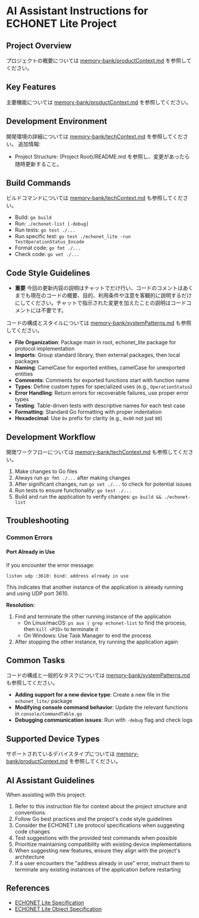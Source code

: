 
# AI Assistant Instructions for ECHONET Lite Project

## Project Overview

プロジェクトの概要については [memory-bank/productContext.md](../memory-bank/productContext.md) を参照してください。

## Key Features

主要機能については [memory-bank/productContext.md](../memory-bank/productContext.md) を参照してください。

## Development Environment

開発環境の詳細については [memory-bank/techContext.md](../memory-bank/techContext.md) を参照してください。
追加情報:

- Project Structure: (Project Root)/README.md を参照し、変更があったら随時更新すること。

## Build Commands

ビルドコマンドについては [memory-bank/techContext.md](../memory-bank/techContext.md) も参照してください。

- Build: `go build`
- Run: `./echonet-list [-debug]`
- Run tests: `go test ./...`
- Run specific test: `go test ./echonet_lite -run TestOperationStatus_Encode`
- Format code: `go fmt ./...`
- Check code: `go vet ./...`

## Code Style Guidelines

- **重要** 今回の更新内容の説明はチャットでだけ行い、コードのコメントはあくまでも現在のコードの概要、目的、利用条件や注意を客観的に説明するだけにしてください。チャットで指示された変更を加えたことの説明はコードコメントには不要です。

コードの構成とスタイルについては [memory-bank/systemPatterns.md](../memory-bank/systemPatterns.md) も参照してください。

- **File Organization**: Package main in root, echonet_lite package for protocol implementation
- **Imports**: Group standard library, then external packages, then local packages
- **Naming**: CamelCase for exported entities, camelCase for unexported entities
- **Comments**: Comments for exported functions start with function name
- **Types**: Define custom types for specialized uses (e.g., `OperationStatus`)
- **Error Handling**: Return errors for recoverable failures, use proper error types
- **Testing**: Table-driven tests with descriptive names for each test case
- **Formatting**: Standard Go formatting with proper indentation
- **Hexadecimal**: Use `0x` prefix for clarity (e.g., `0x80` not just `80`)

## Development Workflow

開発ワークフローについては [memory-bank/techContext.md](../memory-bank/techContext.md) も参照してください。

1. Make changes to Go files
2. Always run `go fmt ./...` after making changes
3. After significant changes, run `go vet ./...` to check for potential issues
4. Run tests to ensure functionality: `go test ./...`
5. Build and run the application to verify changes: `go build && ./echonet-list`

## Troubleshooting

### Common Errors

#### Port Already in Use

If you encounter the error message:

```console
listen udp :3610: bind: address already in use
```

This indicates that another instance of the application is already running and using UDP port 3610.

**Resolution:**

1. Find and terminate the other running instance of the application
   - On Linux/macOS: `ps aux | grep echonet-list` to find the process, then `kill <PID>` to terminate it
   - On Windows: Use Task Manager to end the process
2. After stopping the other instance, try running the application again

## Common Tasks

コードの構成と一般的なタスクについては [memory-bank/systemPatterns.md](../memory-bank/systemPatterns.md) も参照してください。

- **Adding support for a new device type**: Create a new file in the `echonet_lite/` package
- **Modifying console command behavior**: Update the relevant functions in `console/CommandTable.go`
- **Debugging communication issues**: Run with `-debug` flag and check logs

## Supported Device Types

サポートされているデバイスタイプについては [memory-bank/productContext.md](../memory-bank/productContext.md) を参照してください。

## AI Assistant Guidelines

When assisting with this project:

1. Refer to this instruction file for context about the project structure and conventions
2. Follow Go best practices and the project's code style guidelines
3. Consider the ECHONET Lite protocol specifications when suggesting code changes
4. Test suggestions with the provided test commands when possible
5. Prioritize maintaining compatibility with existing device implementations
6. When suggesting new features, ensure they align with the project's architecture
7. If a user encounters the "address already in use" error, instruct them to terminate any existing instances of the application before restarting

## References

- [ECHONET Lite Specification](https://echonet.jp/spec_v114_lite/)
- [ECHONET Lite Object Specification](https://echonet.jp/spec_object_rr2/)
